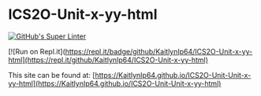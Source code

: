 # ICS2O-Unit-x-yy-html

[![GitHub's Super Linter](https://github.com/KaitlynIp64/ICS2O-Unit-x-yy-html/workflows/GitHub's%20Super%20Linter/badge.svg)](https://github.com/KaitlynIp64/ICS2O-Unit-x-yy-html/actions)

[![Run on Repl.it](https://repl.it/badge/github/KaitlynIp64/ICS2O-Unit-x-yy-html](https://repl.it/github/KaitlynIp64/ICS2O-Unit-x-yy-html)

This site can be found at: [https://KaitlynIp64.github.io/ICS2O-Unit-Unit-x-yy-html](https://KaitlynIp64.github.io/ICS2O-Unit-Unit-x-yy-html)
